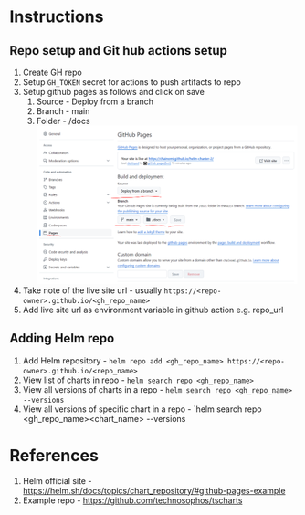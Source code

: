 # Instructions

## Repo setup and Git hub actions setup
1. Create GH repo
2. Setup `GH_TOKEN` secret for actions to push artifacts to repo
3. Setup github pages as follows and click on save
   1. Source - Deploy from a branch
   2. Branch - main
   3. Folder - /docs 
![gh pages setup](gh_pages.PNG)
1. Take note of the live site url - usually `https://<repo-owner>.github.io/<gh_repo_name>`
2. Add live site url as environment variable in github action e.g. repo_url

## Adding Helm repo
1. Add Helm repository - `helm repo add <gh_repo_name> https://<repo-owner>.github.io/<repo_name>`
2. View list of charts in repo - `helm search repo <gh_repo_name>`
3. View all versions of charts in a repo - `helm search repo <gh_repo_name> --versions`
4. View all versions of specific chart in a repo - `helm search repo <gh_repo_name>\<chart_name> --versions


# References
1. Helm official site - https://helm.sh/docs/topics/chart_repository/#github-pages-example
2. Example repo - https://github.com/technosophos/tscharts 
